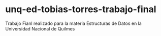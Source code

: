# unq-ed-tobias-torres-trabajo-final
Trabajo Fianl realizado para la materia Estructuras de Datos en la Universidad Nacional de Quilmes
